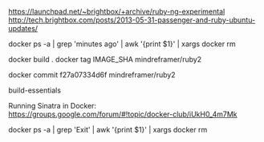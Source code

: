 
https://launchpad.net/~brightbox/+archive/ruby-ng-experimental
http://tech.brightbox.com/posts/2013-05-31-passenger-and-ruby-ubuntu-updates/




docker ps -a | grep 'minutes ago' | awk '{print $1}' | xargs docker rm

docker build .
docker tag IMAGE_SHA mindreframer/ruby2

docker commit f27a07334d6f mindreframer/ruby2


build-essentials

Running Sinatra in Docker:
https://groups.google.com/forum/#!topic/docker-club/iUkH0_4m7Mk



docker ps -a | grep 'Exit' | awk '{print $1}' | xargs docker rm